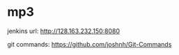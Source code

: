 # mp3

jenkins url: http://128.163.232.150:8080

git commands: https://github.com/joshnh/Git-Commands
